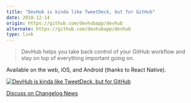 ```yaml
---
title: "DevHub is kinda like TweetDeck, but for GitHub"
date: 2018-12-14
origin: https://github.com/devhubapp/devhub
alternate: https://github.com/devhubapp/devhub
type: link
---
```


<blockquote>
<p>DevHub helps you take back control of your GitHub workflow and stay on top of everything important going on.</p>
</blockquote>
<p>Available on the web, iOS, and Android (thanks to React Native).</p>
<div><a href="https://github.com/devhubapp/devhub"><img alt="DevHub is kinda like TweetDeck, but for GitHub" src="https://cdn.changelog.com/uploads/news_items/z4aq/large.png?v=63712016532"></a></div><p><a href="https://changelog.com/news/z4aq">Discuss on Changelog News</a></p>